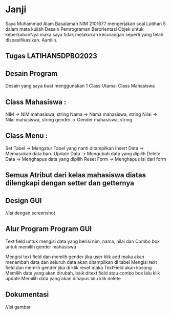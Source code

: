 # Janji

Saya Muhammad Alam Basalamah NIM 2101677 mengerjakan soal Latihan 5 dalam mata kuliah Desain Pemrograman Berorientasi Objek untuk keberkahanNya maka saya tidak melakukan kecurangan seperti yang telah dispesifikasikan. Aamiin.

## Tugas LATIHAN5DPBO2023

## Desain Program
Desain yang saya buat menggunakan 1 Class Utama: Class Mahasiswa

## Class Mahasiswa :

NIM -> NIM mahasiswa, string
Nama -> Nama mahasiswa, string
Nilai -> Nilai mahasiswa, string
gender -> Gender mahasiswa, string

## Class Menu :

Set Tabel -> Mengatur Tabel yang nanti ditampilkan
Insert Data -> Memasukan data baru
Update Data -> Mengubah data yang dipilih
Delete Data -> Menghapus data yang dipilih
Reset Form -> Menghapus isi dari form

## Semua Atribut dari kelas mahasiswa diatas dilengkapi dengan setter dan getternya

## Design GUI
//isi dengan screenshot

## Alur Program Program GUI
Text field untuk mengisi data yang berisi nim, nama, nilai dan Combo box untuk memilih gender mahasiswa

Mengisi text field dan memlih gender jika user klik add maka akan menambah data dan seluruh data akan ditampilkan di tabel
Mengisi text field dan memlih gender jika di klik reset maka TextField akan kosong
Memilih data yang akan dirubah, baik ditext field atau combo box lalu klik update
Memilih data yang akan dihapus lalu klik delete

## Dokumentasi
//isi gambar
